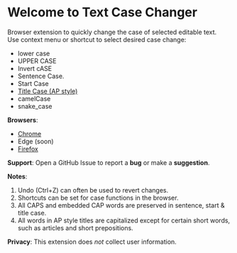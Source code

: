 # Welcome to Text Case Changer
Browser extension to quickly change the case of selected editable text.   
Use context menu or shortcut to select desired case change:
* lower case
* UPPER CASE
* Invert cASE
* Sentence Case.
* Start Case
* <ins>Title Case (AP style)</ins>
* camelCase
* snake_case

**Browsers**:
* [Chrome](https://chromewebstore.google.com/detail/text-case-changer/aobkalbmldighbgdmnlofchhfhcncjnc?hl=en)
* Edge (soon)
* [Firefox](https://addons.mozilla.org/en-US/firefox/addon/text-case-changer/)

**Support**: Open a GitHub Issue to report a **bug** or make a **suggestion**.

**Notes**:
1. Undo (Ctrl+Z) can often be used to revert changes.
2. Shortcuts can be set for case functions in the browser.
3. All CAPS and embedded CAP words are preserved in sentence, start & title case.
4. All words in AP style titles are capitalized except for certain short words, such as articles and short prepositions.

**Privacy**: This extension does _not_ collect user information.
